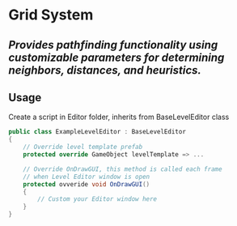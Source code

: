 ﻿# Grid System
***Provides pathfinding functionality using customizable parameters for determining neighbors, distances, and heuristics.***
---
## Usage
Create a script in Editor folder, inherits from BaseLevelEditor class
```csharp
public class ExampleLevelEditor : BaseLevelEditor
{
	// Override level template prefab
	protected override GameObject levelTemplate => ...

	// Override OnDrawGUI, this method is called each frame
	// when Level Editor window is open
	protected ovveride void OnDrawGUI()
	{
		// Custom your Editor window here
	}
}
```